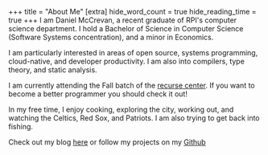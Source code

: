 +++
title = "About Me"
[extra]
hide_word_count = true
hide_reading_time = true
+++
I am Daniel McCrevan, a recent graduate of RPI's computer science department. I hold a Bachelor of Science in Computer Science (Software Systems concentration),
and a minor in Economics.

I am particularly interested in areas of open source, systems programming, cloud-native, and developer productivity. I am also into compilers, type theory,
and static analysis.

I am currently attending the Fall batch of the [recurse center](https://www.recurse.com/). If you want to become a better programmer you should check it out!

In my free time, I enjoy cooking, exploring the city, working out, and watching the Celtics, Red Sox, and Patriots. I am also trying to get back into fishing.

Check out my blog [here](https://dmccrevan.github.io/posts/) or follow my projects on my [Github](https://github.com/dmccrevan)
